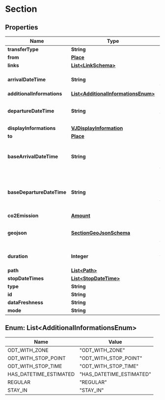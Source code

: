 
# Section

## Properties
Name | Type | Description | Notes
------------ | ------------- | ------------- | -------------
**transferType** | **String** |  |  [optional]
**from** | [**Place**](Place.md) |  |  [optional]
**links** | [**List&lt;LinkSchema&gt;**](LinkSchema.md) |  | 
**arrivalDateTime** | **String** | Arrival date and time of the section |  [optional]
**additionalInformations** | [**List&lt;AdditionalInformationsEnum&gt;**](#List&lt;AdditionalInformationsEnum&gt;) |  |  [optional]
**departureDateTime** | **String** | Departure date and time of the section |  [optional]
**displayInformations** | [**VJDisplayInformation**](VJDisplayInformation.md) |  |  [optional]
**to** | [**Place**](Place.md) |  |  [optional]
**baseArrivalDateTime** | **String** | Base-schedule arrival date and time of the section |  [optional]
**baseDepartureDateTime** | **String** | Base-schedule departure date and time of the section |  [optional]
**co2Emission** | [**Amount**](Amount.md) |  | 
**geojson** | [**SectionGeoJsonSchema**](SectionGeoJsonSchema.md) | GeoJSON of the shape of the section |  [optional]
**duration** | **Integer** | Duration of the section (seconds) | 
**path** | [**List&lt;Path&gt;**](Path.md) |  |  [optional]
**stopDateTimes** | [**List&lt;StopDateTime&gt;**](StopDateTime.md) |  |  [optional]
**type** | **String** |  |  [optional]
**id** | **String** |  | 
**dataFreshness** | **String** |  |  [optional]
**mode** | **String** |  |  [optional]


<a name="List<AdditionalInformationsEnum>"></a>
## Enum: List&lt;AdditionalInformationsEnum&gt;
Name | Value
---- | -----
ODT_WITH_ZONE | &quot;ODT_WITH_ZONE&quot;
ODT_WITH_STOP_POINT | &quot;ODT_WITH_STOP_POINT&quot;
ODT_WITH_STOP_TIME | &quot;ODT_WITH_STOP_TIME&quot;
HAS_DATETIME_ESTIMATED | &quot;HAS_DATETIME_ESTIMATED&quot;
REGULAR | &quot;REGULAR&quot;
STAY_IN | &quot;STAY_IN&quot;



